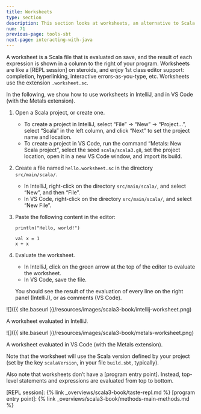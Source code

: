 ```yaml
---
title: Worksheets
type: section
description: This section looks at worksheets, an alternative to Scala projects.
num: 71
previous-page: tools-sbt
next-page: interacting-with-java
---
```


A worksheet is a Scala file that is evaluated on save, and the result of each expression is shown
in a column to the right of your program. Worksheets are like a [REPL session] on steroids, and
enjoy 1st class editor support: completion, hyperlinking, interactive errors-as-you-type, etc.
Worksheets use the extension `.worksheet.sc`.

In the following, we show how to use worksheets in IntelliJ, and in VS Code (with the Metals extension).

1. Open a Scala project, or create one.
   - To create a project in IntelliJ, select “File” -> “New” -> “Project…”, select “Scala”
     in the left column, and click “Next” to set the project name and location.
   - To create a project in VS Code, run the command “Metals: New Scala project”, select the
     seed `scala/scala3.g8`, set the project location, open it in a new VS Code window, and
     import its build.
1. Create a file named `hello.worksheet.sc` in the directory `src/main/scala/`.
   - In IntelliJ, right-click on the directory `src/main/scala/`, and select “New”, and
     then “File”.
   - In VS Code, right-click on the directory `src/main/scala/`, and select “New File”.
1. Paste the following content in the editor:
   ~~~
   println("Hello, world!")

   val x = 1
   x + x
   ~~~
1. Evaluate the worksheet.
   - In IntelliJ, click on the green arrow at the top of the editor to evaluate the worksheet.
   - In VS Code, save the file.

   You should see the result of the evaluation of every line on the right panel (IntelliJ), or
   as comments (VS Code).

![]({{ site.baseurl }}/resources/images/scala3-book/intellij-worksheet.png)

A worksheet evaluated in IntelliJ.

![]({{ site.baseurl }}/resources/images/scala3-book/metals-worksheet.png)

A worksheet evaluated in VS Code (with the Metals extension).

Note that the worksheet will use the Scala version defined by your project (set by the key `scalaVersion`,
in your file `build.sbt`, typically).

Also note that worksheets don’t have a [program entry point]. Instead, top-level statements and expressions
are evaluated from top to bottom.

[REPL session]: {% link _overviews/scala3-book/taste-repl.md %}
[program entry point]: {% link _overviews/scala3-book/methods-main-methods.md %}
